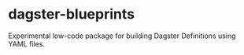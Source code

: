 # dagster-blueprints

Experimental low-code package for building Dagster Definitions using YAML files.
